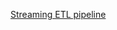 [Streaming ETL pipeline](https://docs.ksqldb.io/en/0.21.0-ksqldb/tutorials/etl/?_ga=2.67080937.659824100.1640174288-1174121736.1639410718)